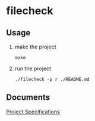 # filecheck

## Usage
1. make the project
    ```
    make
    ```
2. run the project
    ```
    ./filecheck -p r ./README.md
    ```

## Documents
[Project Specifications](https://engineering.purdue.edu/~ee469/labs_2021/lab5_regular.html)